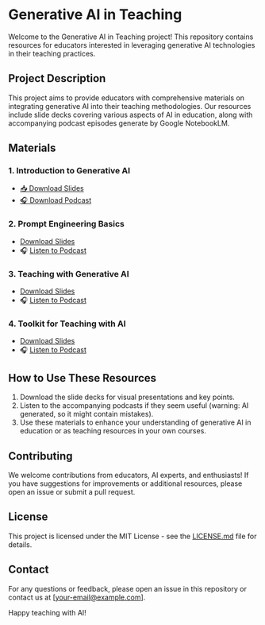 # Generative AI in Teaching

Welcome to the Generative AI in Teaching project! This repository contains resources for educators interested in leveraging generative AI technologies in their teaching practices.

## Project Description

This project aims to provide educators with comprehensive materials on integrating generative AI into their teaching methodologies. Our resources include slide decks covering various aspects of AI in education, along with accompanying podcast episodes generate by Google NotebookLM.

## Materials

### 1. Introduction to Generative AI
- [📥 Download Slides](https://github.com/lfwgoes/generative_ai_teaching/blob/main/session1_introduction_ai.pptx)
- [🎧 Download Podcast](https://github.com/YourUsername/YourRepoName/raw/main/podcasts/01_intro_to_gen_ai_in_education.mp3)

### 2. Prompt Engineering Basics
- [Download Slides](slides/02_ai_applications_in_classroom.pptx)
- 🎧 [Listen to Podcast](podcasts/02_ai_applications_in_classroom.mp3)

### 3. Teaching with Generative AI
- [Download Slides](slides/03_ethics_and_best_practices.pptx)
- 🎧 [Listen to Podcast](podcasts/03_ethics_and_best_practices.mp3)

### 4. Toolkit for Teaching with AI
- [Download Slides](slides/04_future_trends_ai_education.pptx)
- 🎧 [Listen to Podcast](podcasts/04_future_trends_ai_education.mp3)

## How to Use These Resources

1. Download the slide decks for visual presentations and key points.
2. Listen to the accompanying podcasts if they seem useful (warning: AI generated, so it might contain mistakes).
3. Use these materials to enhance your understanding of generative AI in education or as teaching resources in your own courses.

## Contributing

We welcome contributions from educators, AI experts, and enthusiasts! If you have suggestions for improvements or additional resources, please open an issue or submit a pull request.

## License

This project is licensed under the MIT License - see the [LICENSE.md](LICENSE.md) file for details.

## Contact

For any questions or feedback, please open an issue in this repository or contact us at [your-email@example.com].

Happy teaching with AI!

